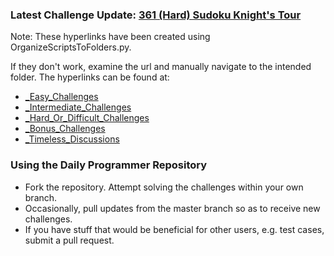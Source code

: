 ### Latest Challenge Update: [361 (Hard) Sudoku Knight's Tour](https://github.com/dchege711/reddit_daily_programmer/blob/master/Hard/361%20%5BHard%5D%20Sudoku%20knight's%20tour/361%20%5BHard%5D%20Sudoku%20knight's%20tour.md)

Note: These hyperlinks have been created using OrganizeScriptsToFolders.py.

If they don't work, examine the url and manually navigate to the intended folder. The hyperlinks can be found at:

* [_Easy_Challenges](https://github.com/dchege711/Reddit_Daily_Programmer/blob/master/_Easy_Challenges.md)
* [_Intermediate_Challenges](https://github.com/dchege711/Reddit_Daily_Programmer/blob/master/_Intermediate_Challenges.md)
* [_Hard_Or_Difficult_Challenges](https://github.com/dchege711/Reddit_Daily_Programmer/blob/master/_Hard_Or_Difficult_Challenges.md)
* [_Bonus_Challenges](https://github.com/dchege711/Reddit_Daily_Programmer/blob/master/_Bonus_Challenges.md)
* [_Timeless_Discussions](https://github.com/dchege711/Reddit_Daily_Programmer/blob/master/_Timeless_Discussions.md)

### Using the Daily Programmer Repository

* Fork the repository. Attempt solving the challenges within your own branch.
* Occasionally, pull updates from the master branch so as to receive new challenges.
* If you have stuff that would be beneficial for other users, e.g. test cases, submit a pull request.
